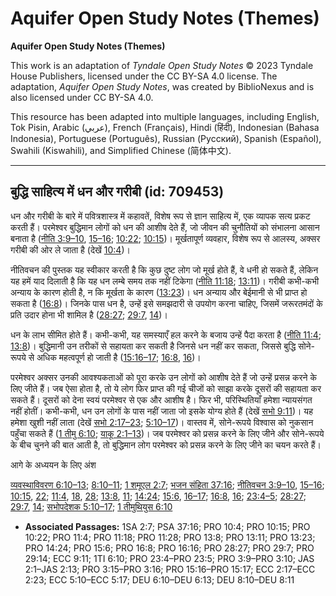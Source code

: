 # Aquifer Open Study Notes (Themes)

**Aquifer Open Study Notes (Themes)**

This work is an adaptation of *Tyndale Open Study Notes* © 2023 Tyndale House Publishers, licensed under the CC BY\-SA 4\.0 license. The adaptation, *Aquifer Open Study Notes*, was created by BiblioNexus and is also licensed under CC BY\-SA 4\.0\.

This resource has been adapted into multiple languages, including English, Tok Pisin, Arabic (عربي), French (Français), Hindi (हिंदी), Indonesian (Bahasa Indonesia), Portuguese (Português), Russian (Русский), Spanish (Español), Swahili (Kiswahili), and Simplified Chinese (简体中文).



--------------------------------

## बुद्धि साहित्य में धन और गरीबी (id: 709453)

धन और गरीबी के बारे में पवित्रशास्त्र में कहावतें, विशेष रूप से ज्ञान साहित्य में, एक व्यापक सत्य प्रकट करती हैं। परमेश्वर बुद्धिमान लोगों को धन की आशीष देते हैं, जो जीवन की चुनौतियों को संभालना आसान बनाता है ([नीति 3:9–10](https://ref.ly/Prov3:9-Prov3:10), [15–16](https://ref.ly/Prov3:15-Prov3:16); [10:22](https://ref.ly/Prov10:22); [10:15](https://ref.ly/Prov10:15))। मूर्खतापूर्ण व्यवहार, विशेष रूप से आलस्य, अक्सर गरीबी की ओर ले जाता है (देखें [10:4](https://ref.ly/Prov10:4))।

नीतिवचन की पुस्तक यह स्वीकार करती है कि कुछ दुष्ट लोग जो मूर्ख होते हैं, वे धनी हो सकते हैं, लेकिन यह हमें याद दिलाती है कि यह धन लम्बे समय तक नहीं टिकेगा ([नीति 11:18](https://ref.ly/Prov11:18); [13:11](https://ref.ly/Prov13:11))। गरीबी कभी\-कभी अन्याय के कारण होती है, न कि मूर्खता के कारण ([13:23](https://ref.ly/Prov13:23))। धन अन्याय और बेईमानी से भी प्राप्त हो सकता है ([16:8](https://ref.ly/Prov16:8))। जिनके पास धन है, उन्हें इसे समझदारी से उपयोग करना चाहिए, जिसमें जरूरतमंदों के प्रति उदार होना भी शामिल है ([28:27](https://ref.ly/Prov28:27); [29:7](https://ref.ly/Prov29:7), [14](https://ref.ly/Prov29:14))।

धन के लाभ सीमित होते हैं। कभी\-कभी, यह समस्याएँ हल करने के बजाय उन्हें पैदा करता है ([नीति 11:4](https://ref.ly/Prov11:4); [13:8](https://ref.ly/Prov13:8))। बुद्धिमानी उन तरीकों से सहायता कर सकती है जिनसे धन नहीं कर सकता, जिससे बुद्धि सोने\-रूपये से अधिक महत्वपूर्ण हो जाती है ([15:16–17](https://ref.ly/Prov15:16-Prov15:17); [16:8](https://ref.ly/Prov16:8), [16](https://ref.ly/Prov16:16))।

परमेश्वर अक्सर उनकी आवश्यकताओं को पूरा करके उन लोगों को आशीष देते हैं जो उन्हें प्रसन्न करने के लिए जीते हैं। जब ऐसा होता है, तो ये लोग फिर प्राप्त की गई चीजों को साझा करके दूसरों की सहायता कर सकते हैं। दूसरों को देना स्वयं परमेश्वर से एक और आशीष है। फिर भी, परिस्थितियाँ हमेशा न्यायसंगत नहीं होतीं। कभी\-कभी, धन उन लोगों के पास नहीं जाता जो इसके योग्य होते हैं (देखें [सभो 9:11](https://ref.ly/Eccl9:11))। यह हमेशा खुशी नहीं लाता (देखें [सभो 2:17–23](https://ref.ly/Eccl2:17-Eccl2:23); [5:10–17](https://ref.ly/Eccl5:10-Eccl5:17))। वास्तव में, सोने\-रूपये विश्वास को नुकसान पहुँचा सकते हैं ([1 तीमु 6:10](https://ref.ly/1Tim6:10); [याकू 2:1–13](https://ref.ly/Jas2:1-Jas2:13))। जब परमेश्वर को प्रसन्न करने के लिए जीने और सोने\-रूपये के बीच चुनने की बात आती है, तो बुद्धिमान लोग परमेश्वर को प्रसन्न करने के लिए जीने का चयन करते हैं।

आगे के अध्ययन के लिए अंश

[व्यवस्थाविवरण 6:10–13](https://ref.ly/Deut6:10-Deut6:13); [8:10–11](https://ref.ly/Deut8:10-Deut8:11); [1 शमूएल 2:7](https://ref.ly/1Sam2:7); [भजन संहिता 37:16](https://ref.ly/Ps37:16); [नीतिवचन 3:9–10](https://ref.ly/Prov3:9-Prov3:10), [15–16](https://ref.ly/Prov3:15-Prov3:16); [10:15](https://ref.ly/Prov10:15), [22](https://ref.ly/Prov10:22); [11:4](https://ref.ly/Prov11:4), [18](https://ref.ly/Prov11:18), [28](https://ref.ly/Prov11:28); [13:8](https://ref.ly/Prov13:8), [11](https://ref.ly/Prov13:11); [14:24](https://ref.ly/Prov14:24); [15:6](https://ref.ly/Prov15:6), [16–17](https://ref.ly/Prov15:16-Prov15:17); [16:8](https://ref.ly/Prov16:8), [16](https://ref.ly/Prov16:16); [23:4–5](https://ref.ly/Prov23:4-Prov23:5); [28:27](https://ref.ly/Prov28:27); [29:7](https://ref.ly/Prov29:7), [14](https://ref.ly/Prov29:14); [सभोपदेशक 5:10–17](https://ref.ly/Eccl5:10-Eccl5:17); [1 तीमुथियुस 6:10](https://ref.ly/1Tim6:10)

* **Associated Passages:** 1SA 2:7; PSA 37:16; PRO 10:4; PRO 10:15; PRO 10:22; PRO 11:4; PRO 11:18; PRO 11:28; PRO 13:8; PRO 13:11; PRO 13:23; PRO 14:24; PRO 15:6; PRO 16:8; PRO 16:16; PRO 28:27; PRO 29:7; PRO 29:14; ECC 9:11; 1TI 6:10; PRO 23:4–PRO 23:5; PRO 3:9–PRO 3:10; JAS 2:1–JAS 2:13; PRO 3:15–PRO 3:16; PRO 15:16–PRO 15:17; ECC 2:17–ECC 2:23; ECC 5:10–ECC 5:17; DEU 6:10–DEU 6:13; DEU 8:10–DEU 8:11


